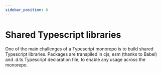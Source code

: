 ```yaml
---
sidebar_position: 6
---
```


# Shared Typescript libraries

One of the main challenges of a Typescript monorepo is to build shared Typescript libraries. Packages are transpiled in cjs, esm (thanks to Babel) and .d.ts Typescript declaration file, to enable any usage across the monorepo.
